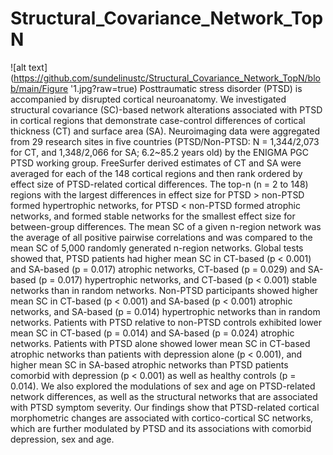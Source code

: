 # Structural_Covariance_Network_TopN
![alt text](https://github.com/sundelinustc/Structural_Covariance_Network_TopN/blob/main/Figure '1.jpg?raw=true)
Posttraumatic stress disorder (PTSD) is accompanied by disrupted cortical neuroanatomy. We investigated structural covariance (SC)-based network alterations associated with PTSD in cortical regions that demonstrate case-control differences of cortical thickness (CT) and surface area (SA). Neuroimaging data were aggregated from 29 research sites in five countries (PTSD/Non-PTSD: N = 1,344/2,073 for CT, and 1,348/2,066 for SA; 6.2~85.2 years old) by the ENIGMA PGC PTSD working group. FreeSurfer derived estimates of CT and SA were averaged for each of the 148 cortical regions and then rank ordered by effect size of PTSD-related cortical differences. The top-n (n = 2 to 148) regions with the largest differences in effect size for PTSD > non-PTSD formed hypertrophic networks, for PTSD < non-PTSD formed atrophic networks, and formed stable networks for the smallest effect size for between-group differences. The mean SC of a given n-region network was the average of all positive pairwise correlations and was compared to the mean SC of 5,000 randomly generated n-region networks. Global tests showed that, PTSD patients had higher mean SC in CT-based (p < 0.001) and SA-based (p = 0.017) atrophic networks, CT-based (p = 0.029) and SA-based (p = 0.017) hypertrophic networks, and CT-based (p < 0.001) stable networks than in random networks. Non-PTSD participants showed higher mean SC in CT-based (p < 0.001) and SA-based (p < 0.001) atrophic networks, and SA-based (p = 0.014) hypertrophic networks than in random networks. Patients with PTSD relative to non-PTSD controls exhibited lower mean SC in CT-based (p = 0.014) and SA-based (p = 0.024) atrophic networks. Patients with PTSD alone showed lower mean SC in CT-based atrophic networks than patients with depression alone (p < 0.001), and higher mean SC in SA-based atrophic networks than PTSD patients comorbid with depression (p < 0.001) as well as healthy controls (p = 0.014). We also explored the modulations of sex and age on PTSD-related network differences, as well as the structural networks that are associated with PTSD symptom severity. Our findings show that PTSD-related cortical morphometric changes are associated with cortico-cortical SC networks, which are further modulated by PTSD and its associations with comorbid depression, sex and age.
